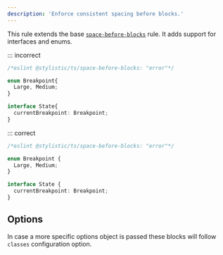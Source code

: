 ```yaml
---
description: 'Enforce consistent spacing before blocks.'
---
```


This rule extends the base [`space-before-blocks`](/rules/js/space-before-blocks) rule.
It adds support for interfaces and enums.

<!-- tabs -->

::: incorrect

```ts
/*eslint @stylistic/ts/space-before-blocks: "error"*/

enum Breakpoint{
  Large, Medium;
}

interface State{
  currentBreakpoint: Breakpoint;
}
```

::: correct

```ts
/*eslint @stylistic/ts/space-before-blocks: "error"*/

enum Breakpoint {
  Large, Medium;
}

interface State {
  currentBreakpoint: Breakpoint;
}
```

## Options

In case a more specific options object is passed these blocks will follow `classes` configuration option.
